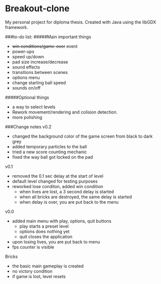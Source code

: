 # Breakout-clone
My personal project for diploma thesis. Created with Java using the libGDX framework.

###to-do list: 
#####Main important things
* <s>win conditions/game-over</s> event
* power-ups 
 * speed up/down
 * pad size increase/decrease
* sound effects
* transitions between scenes
* options menu
 * change starting ball speed
 * sounds on/off
 
#####Optional things
- a way to select levels
- Rework movement/rendering and colision detection.
- more polishing

###Change notes
v0.2
* changed the background color of the game screen from black to dark grey
* added temporary particles to the ball
* tried a new score counting mechanic
* fixed the way ball got locked on the pad

v0.1
* removed the 0.1 sec delay at the start of level
* default level changed for testing purposes
* reworked lose conditon, added win condition
  * when lives are lost, a 3 second delay is started
  * when all bricks are destroyed, the same delay is started
  * when delay is over, you are put back to the menu

v0.0
* added main menu with play, options, quit buttons
  * play starts a preset level
  * options does nothing yet
  * quit closes the application
* upon losing lives, you are put back to menu
* fps counter is visible


Bricks
* the basic main gameplay is created
* no victory condition
* if game is lost, level resets
